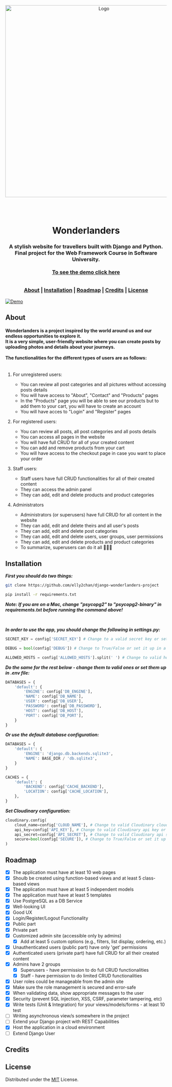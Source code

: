 <div align="center">
<p align=center>
<a href="https://softuni.bg">
<img src="http://innovationstarterbox.bg/wp-content/uploads/2016/05/Softuni_logo_trasparent.png" alt="Logo" width="600">
</a>
<p>
<br><br>
<h1 align=center>Wonderlanders</h1>
<h3 align=center>
A stylish website for travellers built with Django and Python.<br>
Final project for the Web Framework Course in Software University.<br>
<br>
<a href='https://wonderlanders.tk'> To see the demo click here </a>
<br><br>
	
[About](#about) | [Installation](#installation) | [Roadmap](#roadmap) | [Credits](#credits) | [License](#license)

</h3>
	 
</div>

 <a href="https://wonderlanders.tk">
 <img src="https://i.postimg.cc/Y2WCpxFB/Screenshot-2022-11-22-at-16-25-44.png" alt="Demo">
 </a

<!-- ABOUT -->
## About

<h4>
	Wonderlanders is a project inspired by the world around us and our endless opportunities to explore it.<br>
	It is a very simple, user-friendly website where you can create posts by uploading photos and details about your journeys.<br><br>
	The functionalities for the different types of users are as follows: <br><br>

</h4>

1) For unregistered users:
   - You can review all post categories and all pictures without accessing posts details
   - You will have access to "About", "Contact" and "Products" pages
   - In the "Products" page you will be able to see our products but to add them to your cart,
     you will have to create an account
   - You will have acces to "Login" and "Register" pages

2) For registered users:
   - You can review all posts, all post categories and all posts details
   - You can access all pages in the website
   - You will have full CRUD for all of your created content
   - You can add and remove products from your cart
   - You will have access to the checkout page in case you want to place your order

3) Staff users:
   - Staff users have full CRUD functionalities for all of their created content
   - They can access the admin panel
   - They can add, edit and delete products and product categories

4) Administrators
   - Administrators (or superusers) have full CRUD for all content in the website
   - They can add, edit and delete theirs and all user's posts
   - They can add, edit and delete post categories
   - They can add, edit and delete users, user groups, user permissions
   - They can add, edit and delete products and product categories
   - To summarize, superusers can do it all	:muscle::muscle::muscle:
	
	
<!-- INSTALLATION -->
## Installation

***First you should do two things:***

```bash
git clone https://github.com/elly2chan/django-wonderlanders-project
```
	
```bash
pip install -r requirements.txt
```
***Note: If you are on a Mac, change "psycopg2" to "psycopg2-binary" in requirements.txt before running the command above!***

<br>

***In order to use the app, you should change the following in settings.py:***

```python
SECRET_KEY = config['SECRET_KEY'] # Change to a valid secret key or set it up in a .env file

DEBUG = bool(config['DEBUG']) # Change to True/False or set it up in a .env file

ALLOWED_HOSTS = config['ALLOWED_HOSTS'].split(' ') # Change to valid hosts or set them in .env file
```

***Do the same for the rest below - change them to valid ones or set them up in .env file:***

```python
DATABASES = {
    'default': {
        'ENGINE': config['DB_ENGINE'],
        'NAME': config['DB_NAME'],
        'USER': config['DB_USER'],
        'PASSWORD': config['DB_PASSWORD'],
        'HOST': config['DB_HOST'],
        'PORT': config['DB_PORT'],
    }
}
```

***Or use the default database configuration:***

```python
DATABASES = {
    'default': {
        'ENGINE': 'django.db.backends.sqlite3',
        'NAME': BASE_DIR / 'db.sqlite3',
    }
}
```

```python
CACHES = {
    'default': {
        'BACKEND': config['CACHE_BACKEND'],
        'LOCATION': config['CACHE_LOCATION'],
    },
}
```

***Set Cloudinary configuration:***

```python
cloudinary.config(
    cloud_name=config['CLOUD_NAME'], # Change to valid Cloudinary cloud name or set it up in .env file
    api_key=config['API_KEY'], # Change to valid Cloudinary api key or set it up in .env file
    api_secret=config['API_SECRET'], # Change to valid Cloudinary api secret or set it up in .env file
    secure=bool(config['SECURE']), # Change to True/False or set it up in .env file
)
```

<!-- ROADMAP -->
## Roadmap

- [x] The application must have at least 10 web pages
- [x] Shoulb be created using function-based views and at least 5 class-based views
- [x] The application must have at least 5 independent models
- [x] The application must have at least 5 templates
- [x] Use PostgreSQL as a DB Service
- [x] Well-looking UI
- [x] Good UX
- [x] Login/Register/Logout Functionality
- [x] Public part
- [x] Private part
- [x] Customized admin site (accessible only by admins)
	- [x] Add at least 5 custom options (e.g., filters, list display, ordering, etc.)
- [x] Unauthenticated users (public part) have only 'get' permissions
- [x] Authenticated users (private part) have full CRUD for all their created content 
- [x] Admins have 2 groups
	- [x] Superusers - have permission to do full CRUD functionalities
	- [x] Staff - have permission to do limited CRUD functionalities
- [x] User roles could be manageable from the admin site
- [x] Make sure the role management is secured and error-safe
- [x] When validating data, show appropriate messages to the user
- [x] Security (prevent SQL injection, XSS, CSRF, parameter tampering, etc)
- [x] Write tests (Unit & Integration) for your views/models/forms - at least 10 test
- [ ] Writing asynchronous view/s somewhere in the project
- [ ] Extend your Django project with REST Capabilities
- [x] Host the application in a cloud environment
- [ ] Extend Django User

<!-- Credits -->
## Credits

<!-- LICENSE -->
## License

Distributed under the [MIT](https://github.com/elly2chan/wonderlanders-django-project/blob/main/LICENSE) License.
